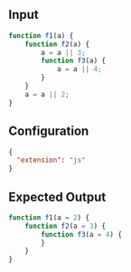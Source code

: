 
## Input
```javascript input
function f1(a) {
    function f2(a) {
        a = a || 3;
        function f3(a) {
            a = a || 4;
        }
    }
    a = a || 2;
}
```

## Configuration
```json configuration
{
  "extension": "js"
}
```

## Expected Output
```javascript expected output
function f1(a = 2) {
    function f2(a = 3) {
        function f3(a = 4) {
        }
    }
}
```
